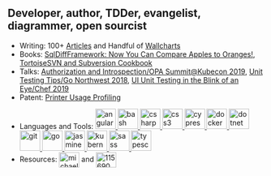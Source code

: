 
## Developer, author, TDDer, evangelist, diagrammer, open sourcist ##

 - Writing: 100+ [Articles](http://cleancode.sourceforge.net/wwwdoc/articles.html) and Handful of [Wallcharts](http://cleancode.sourceforge.net/wwwdoc/wallcharts.html)
 - Books: [SqlDiffFramework: Now You Can Compare Apples to Oranges!](https://github.com/msorens/SqlDiffFramework/wiki/UserGuide), [TortoiseSVN and Subversion Cookbook](https://assets.red-gate.com/community/books/tortoise-svn-subversion-cookbook-oracle.pdf)
 - Talks: [Authorization and Introspection/OPA Summit@Kubecon 2019](https://www.youtube.com/watch?v=jrrW855xL3s&list=PLJHPZt__YGKeCg3Lew3jvCOuyiUhW25Sk&index=4), [Unit Testing Tips/Go Northwest 2018](https://www.youtube.com/watch?v=bZ53UAN2T58), [UI Unit Testing in the Blink of an Eye/Chef 2019](https://drive.google.com/file/d/1ch_ivlG8mYU3D6YGMwZnAQryKRBfOJp6/view?usp=sharing)
 - Patent: [Printer Usage Profiling](https://patents.justia.com/patent/6317848)
<!-- https://rahuldkjain.github.io/gh-profile-readme-generator/ -->
 - Languages and Tools: <a href="https://angular.io" target="_blank"> <img src="https://devicons.github.io/devicon/devicon.git/icons/angularjs/angularjs-original.svg" alt="angularjs" width="40" height="40"/> </a> <a href="https://www.gnu.org/software/bash/" target="_blank"> <img src="https://www.vectorlogo.zone/logos/gnu_bash/gnu_bash-icon.svg" alt="bash" width="40" height="40"/> </a> <a href="https://www.w3schools.com/cs/" target="_blank"> <img src="https://devicons.github.io/devicon/devicon.git/icons/csharp/csharp-original.svg" alt="csharp" width="40" height="40"/> </a> <a href="https://www.w3schools.com/css/" target="_blank"> <img src="https://devicons.github.io/devicon/devicon.git/icons/css3/css3-original-wordmark.svg" alt="css3" width="40" height="40"/> </a> <a href="https://www.cypress.io" target="_blank"> <img src="https://raw.githubusercontent.com/simple-icons/simple-icons/6e46ec1fc23b60c8fd0d2f2ff46db82e16dbd75f/icons/cypress.svg" alt="cypress" width="40" height="40"/> </a> <a href="https://www.docker.com/" target="_blank"> <img src="https://devicons.github.io/devicon/devicon.git/icons/docker/docker-original-wordmark.svg" alt="docker" width="40" height="40"/> </a> <a href="https://dotnet.microsoft.com/" target="_blank"> <img src="https://devicons.github.io/devicon/devicon.git/icons/dot-net/dot-net-original-wordmark.svg" alt="dotnet" width="40" height="40"/> </a> <a href="https://git-scm.com/" target="_blank"> <img src="https://www.vectorlogo.zone/logos/git-scm/git-scm-icon.svg" alt="git" width="40" height="40"/> </a> <a href="https://golang.org" target="_blank"> <img src="https://devicons.github.io/devicon/devicon.git/icons/go/go-original.svg" alt="go" width="40" height="40"/> </a> <a href="https://jasmine.github.io/" target="_blank"> <img src="https://www.vectorlogo.zone/logos/jasmine/jasmine-icon.svg" alt="jasmine" width="40" height="40"/> </a> <a href="https://kubernetes.io" target="_blank"> <img src="https://www.vectorlogo.zone/logos/kubernetes/kubernetes-icon.svg" alt="kubernetes" width="40" height="40"/> </a> <a href="https://sass-lang.com" target="_blank"> <img src="https://devicons.github.io/devicon/devicon.git/icons/sass/sass-original.svg" alt="sass" width="40" height="40"/> </a> <a href="https://www.typescriptlang.org/" target="_blank"> <img src="https://devicons.github.io/devicon/devicon.git/icons/typescript/typescript-original.svg" alt="typescript" width="40" height="40"/> </a>
 - Resources: <a href="https://linkedin.com/in/michaelsorens" target="blank"><img align="center" src="https://cdn.jsdelivr.net/npm/simple-icons@3.0.1/icons/linkedin.svg" alt="michaelsorens" height="30" width="40" /></a> and 
<a href="https://stackoverflow.com/users/115690" target="blank"><img align="center" src="https://cdn.jsdelivr.net/npm/simple-icons@3.0.1/icons/stackoverflow.svg" alt="115690" height="30" width="40" /></a>

<!--
**msorens/msorens** is a ✨ _special_ ✨ repository because its `README.md` (this file) appears on your GitHub profile.

Here are some ideas to get you started:
### Hi there 👋
- 🔭 I’m currently working on ...
- 🌱 I’m currently learning ...
- 👯 I’m looking to collaborate on ...
- 🤔 I’m looking for help with ...
- 💬 Ask me about ...
- 📫 How to reach me: ...
- 😄 Pronouns: ...
- ⚡ Fun fact: ...
-->
